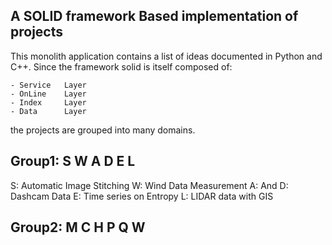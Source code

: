 A SOLID framework Based implementation of projects
--------------------------------------------------

This monolith application contains a list of ideas documented in Python and C++. Since the framework solid is itself composed of:

    - Service   Layer
    - OnLine    Layer
    - Index     Layer
    - Data      Layer

the projects are grouped into many domains. 

## Group1: S W A D E L

S:      Automatic Image Stitching
W:      Wind Data Measurement
A:      And
D:      Dashcam Data
E:      Time series on Entropy
L:      LIDAR data with GIS

## Group2: M C H P Q W

<!--
M:      Markov Chain Monte Carlo
C:      Image Colorization
H:      HDF5 Data Collection    
-->

<!--
P:      People Counter App
Q:      A DQN Model for OpenVINO
W:      World Transit Game
-->

